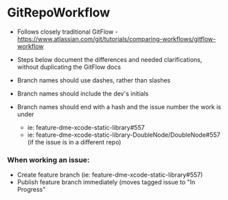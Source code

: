 # GitRepoWorkflow
 - Follows closely traditional GitFlow - https://www.atlassian.com/git/tutorials/comparing-workflows/gitflow-workflow  
 - Steps below document the differences and needed clarifications, without duplicating the GitFlow docs
 
- Branch names should use dashes, rather than slashes
- Branch names should include the dev's initials
- Branch names should end with a hash and the issue number the work is under
  - ie: feature-dme-xcode-static-library#557
  - ie: feature-dme-xcode-static-library-DoubleNode/DoubleNode#557 (if the issue is in a different repo)

### When working an issue:
- Create feature branch (ie: feature-dme-xcode-static-library#557)
- Publish feature branch immediately (moves tagged issue to "In Progress"

